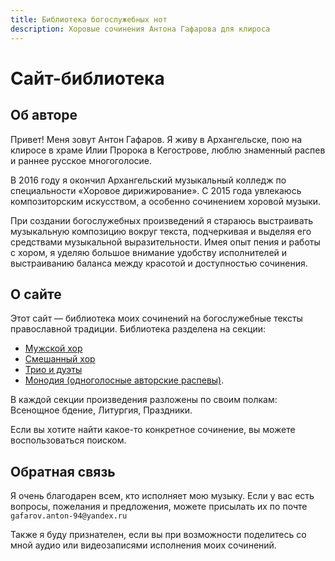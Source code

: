 ```yaml
---
title: Библиотека богослужебных нот
description: Хоровые сочинения Антона Гафарова для клироса
---
```


# Сайт-библиотека

## Об авторе

<!--<div style="display: flex;">
    <div style="flex: 1; padding: 10px;">
        <img src="path/to/your/image.jpg" alt="Описание картинки" style="max-width: 100%;">
    </div>
    <div style="flex: 1; padding: 10px;">
        <h2>Заголовок текста</h2>
        <p>Ваш текст здесь. Вы можете добавить любой контент, который вам нужен, включая списки, ссылки и т.д.</p>
    </div>
</div>-->

Привет! Меня зовут Антон Гафаров. Я живу в Архангельске, пою на клиросе в храме Илии Пророка в Кегострове, люблю знаменный распев и раннее русское многоголосие.

В 2016 году я окончил Архангельский музыкальный колледж по специальности «Хоровое дирижирование». С 2015 года увлекаюсь композиторским искусством, а особенно сочинением хоровой музыки. 

При создании богослужебных произведений я стараюсь выстраивать музыкальную композицию вокруг текста, подчеркивая и выделяя его средствами музыкальной выразительности. Имея опыт пения и работы с хором, я уделяю большое внимание удобству исполнителей и выстраиванию баланса между красотой и доступностью сочинения.

## О сайте

Этот сайт — библиотека моих сочинений на богослужебные тексты православной традиции. Библиотека разделена на секции: 

* [Мужской хор](male-choir/index.md)
* [Смешанный хор](mixed-choir/index.md)
* [Трио и дуэты](trio/index.md)
* [Монодия (одноголосные авторские распевы)](solo/index.md). 

В каждой секции произведения разложены по своим полкам: Всенощное бдение, Литургия, Праздники. 

Если вы хотите найти какое-то конкретное сочинение, вы можете воспользоваться поиском.

## Обратная связь

Я очень благодарен всем, кто исполняет мою музыку. Если у вас есть вопросы, пожелания и предложения, можете присылать их по почте `gafarov.anton-94@yandex.ru`

Также я буду признателен, если вы при возможности поделитесь со мной аудио или видеозаписями исполнения моих сочинений.

